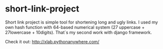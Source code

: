 # short-link-project
Short link project is simple tool for shortening long and ugly links. I used my own hash function with 64-based numerical system (27 uppercase + 27lowercase + 10digits).
That`s my second work with django framework.

Check it out:
http://xlab.pythonanywhere.com/
